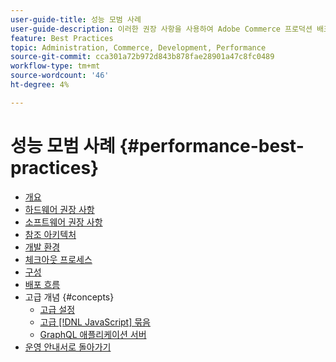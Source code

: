 ```yaml
---
user-guide-title: 성능 모범 사례
user-guide-description: 이러한 권장 사항을 사용하여 Adobe Commerce 프로덕션 배포의 성능을 최적화합니다.
feature: Best Practices
topic: Administration, Commerce, Development, Performance
source-git-commit: cca301a72b972d843b878fae28901a47c8fc0489
workflow-type: tm+mt
source-wordcount: '46'
ht-degree: 4%

---
```



# 성능 모범 사례 {#performance-best-practices}

- [개요](overview.md)
- [하드웨어 권장 사항](hardware.md)
- [소프트웨어 권장 사항](software.md)
- [참조 아키텍처](reference-architecture.md)
- [개발 환경](development-environment.md)
- [체크아웃 프로세스](high-throughput-order-processing.md)
- [구성](configuration.md)
- [배포 흐름](deployment-flow.md)
- 고급 개념 {#concepts}
   - [고급 설정](advanced-setup.md)
   - [고급 [!DNL JavaScript] 묶음](advanced-js-bundling.md)
   - [GraphQL 애플리케이션 서버](application-server.md)
- [운영 안내서로 돌아가기](https://experienceleague.adobe.com/docs/commerce-operations/operational-guides/home.html)
